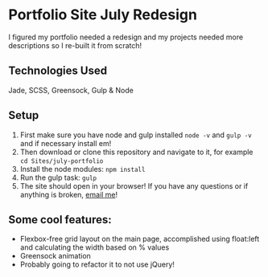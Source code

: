 # Portfolio Site July Redesign
I figured my portfolio needed a redesign and my projects needed more descriptions so I re-built it from scratch!

## Technologies Used
Jade, SCSS, Greensock, Gulp & Node

## Setup
 1. First make sure you have node and gulp installed `node -v` and `gulp -v` and if necessary install em!
 2. Then download or clone this repository and navigate to it, for example `cd Sites/july-portfolio`
 3. Install the node modules: `npm install`
 4. Run the gulp task: `gulp`
 5. The site should open in your browser! If you have any questions or if anything is broken, [email me](mailto:hi@oskarradon.com)! 

## Some cool features:
 - Flexbox-free grid layout on the main page, accomplished using float:left and calculating the width based on % values
 - Greensock animation
 - Probably going to refactor it to not use jQuery!